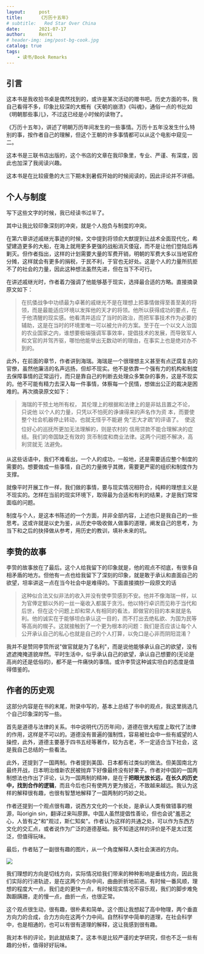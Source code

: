 ```yaml
---
layout:     post
title:      《万历十五年》
# subtitle:   Red Star Over China
date:       2021-07-17
author:     RenYi
# header-img: img/post-bg-cook.jpg
catalog: true
tags:
    - 读书/Book Remarks
---
```


## 引言

这本书是我收拾书桌是偶然找到的，或许是某次活动的赠书吧。历史方面的书，我自己看得不多，印象比较深的大概有《天朝的崩溃》《叫魂》，通俗一点的书比如《明朝那些事儿》，不过这已经是小时候的读物了。

《万历十五年》，讲述了明朝万历年间发生的一些事情。万历十五年没发生什么特别的事，按作者自己的理解，但这个王朝的许多事情都可以从这个电影中窥见一二。

这本书是三联书店出版的，这个书店的文章在我印象里，专业、严谨、有深度，因此也加深了我阅读兴趣。

这本书是在比较疲惫的大三下期末到暑假开始的时候阅读的，因此评论并不详细。

## 个人与制度

写下这些文字的时候，我已经读书过半了。

其中让我比较印象深刻的冲突，就是个人抱负与制度的冲突。

在第六章讲述戚继光事迹的时候，文中提到将领俞大猷提到让战术全面现代化，希望建造更多的大船，在海上就用更多更强的战船消灭倭寇，而不是让他们登陆后再剿灭。但作者指出，这样的计划需要大量的军费开销，明朝的军费大多以当地官府分摊，这样就会有更多的捐税，于民不利，于官也无好处。这是个人的力量所抗拒不了的社会的力量，因此这种想法虽然先进，但在当下不可行。

在讲述戚继光时，作者着力强调了他能够基于现实，选择最合适的方略。直接摘录原文如下：

> 在抗倭战争中功绩最为卓著的戚继光不是在理想上把事情做得至善至美的将领，而是最能适应环境以发挥他的天才的将领。他所以获得成功的要点，在于他清醒的现实感。他看清并适应了当时的政治，而把军事技术作为必要的辅助，这是在当时的环境里唯一可以被允许的方案。至于在一个以文人治国的农业国家之内，谁想要极端强调军事效率，提倡技术的发展，而导致军人和文官的并驾齐驱，哪怕他能举出无数动听的理由，在事实上也是绝对办不到的。

此外，在前面的章节，作者讲到海瑞。海瑞是一个很理想主义甚至有点迂腐复古的官僚，虽然他廉洁的名声远扬，但却不现实。他不是依靠一个强有力的机构和制度去保障事情的正常运行，而只是靠自己的判断去处理众多繁杂的事务，这是不现实的。他不可能有精力去深入每一件事情，体察每一个民情，想做出公正的裁决是困难的。再次摘录原文如下：

> 海瑞的干预土地所有权， 其伦理上的根据和法律上的是非姑且置之不论，只说他 以个人的力量，只凭以不怕死的诤谏得来的声名作为资 本，而要使整个社会机器停止转动，也就无怪乎不能避 免“志大才疏”的评语了。  使这位好心的巡抚所更加无法理解的，则是农村的 信用贷款不能合理解决的症结。我们的帝国缺乏有效的 货币制度和商业法律。这两个问题不解决，高利贷就无 法避免。 

从这些话语中，我们不难看出，一个人的成功，一般地，还是需要适应整个制度的需要的。想要做成一些事情，自己的力量微乎其微，需要更严密的组织和制度作为支撑。

就像平时开展工作一样，我们做的事情，要与现实情况相符合，纯粹的理想主义是不现实的。怎样在当前的现实环境下，取得最为合适和有利的结果，才是我们常常面临的问题。

制度与个人，是这本书陈述的一个方面，并非全部内容，上述也只是我自己的一些思考。这或许就是以史为鉴，从历史中吸收做人做事的道理，阐发自己的思考，为当下和之后的抉择做从参考，用历史的教训，填补未来的坑。



## 李贽的故事

李贽的故事放在了最后。这个人给我留下的印象就是，他的观点不彻底，有很多自相矛盾的地方。但他有一点也给我留下了深刻的印象，就是敢于承认和直面自己的欲望，坦率讲这一点在当今社会中是难得的。下面直接摘抄一段原文的话

> 这种似合法又似非法的收入并没有使李贽感到不安。他并不像海瑞一样，以为官俸定额以外的一丝一毫收入都属于贪污。他以特行卓识而见称于当代和后世，但在这个问题上却和常人有相同的看法，即做官的目的本来就是名利。他的诚实在于能够坦白承认这一目的，而不打出去绝私欲、为国为民等等高尚的幌子。这就接触到了一个更为根本的问题：我们是否应该让每个人公开承认自己的私心也就是自己的个人打算，以免口是心非而阴阳混淆？

我并不是赞同李贽所说"做官就是为了名利"，而是说他能够承认自己的欲望，没有遮遮掩掩道貌岸然。平时生活中，似乎承认自己的欲望，承认自己想要的(无论是高尚的还是低俗的)，都不是一件痛快的事情。或许李贽这种诚实坦白的态度是值得借鉴的。

## 作者的历史观

这部分内容是在书的末尾，附录中写的，基本上总结了书中的观点，我这里挑选几个自己印象深的写一些。

首先是道德与法律的关系。书中说明代(万历年间)，道德在很大程度上取代了法律的作用，这样是不可以的。道德没有普遍的强制性，容易被社会中一些有威望的人操控，此外，道德主要基于四书五经等著作，较为古老，不一定适合当下社会，这是我自己总结的一些看法。

此外，还提到了一国两制。作者提到美国、日本都有过类似的做法。但美国南北方最终开战，日本明治维新农民被抛弃下好像最终没有好果子。作者对中国的一国两制想法也作出了评论，认为一国两制的精神，是在于**把眼光放长远，在长久的历史中，找到合作的逻辑**，而且今后也只有使两方更为接近，不致越来越远。我认为这样的解释很有趣，也很有智慧地解释了一国两制的巧妙之处。

作者还提到一个观点很有趣，说西方文化的一个长处，是承认人类有做错事的根源，叫origin sin，翻译过来叫原罪。中国人虽然提倡性善论，但也会说"羞恶之心，人皆有之"和"观过，斯仁知矣"。作者认为这样的共通之处，可以作为东西方文化的交汇点，或者说作为广泛的道德基础。我不知道这样的评价是不是太过宽泛，但值得玩味。

最后，作者贴了一副很有趣的图片，从一个角度解释人类社会演进的方向。

![](https://LEGION-GREEN.github.io/img/wanli15.jpg)

我们理想的方向是切线方向，实际情况给我们带来的种种影响是垂线方向，因此我们实际的行进轨迹，是在这两个方向中间，曲曲折折地前进。有时候一番风顺，理想的程度大一点，我们走的更快一点，有时候现实情况不容乐观，我们的脚步难免踟蹰蹒跚，走的慢一点，曲折一点，也很正常。

这个观点很生动，很有趣，很朴素和简单。这个图让我想起了高中物理，两个垂直方向力的合成，合力方向在这两个力中间。自然科学中简单的道理，在社会科学中，也是相通的，也可以有很有道理的解释，这让我感到很有趣。

我对本书的评论，到此就结束了。这本书是比较严谨的史学研究，但也不乏一些有趣的分析，值得好好玩味。

